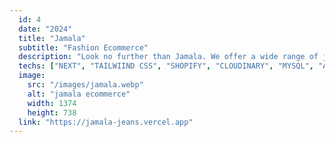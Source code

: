 ```yaml
---
  id: 4
  date: "2024"
  title: "Jamala"
  subtitle: "Fashion Ecommerce"
  description: "Look no further than Jamala. We offer a wide range of jeans that are not only stylish but also comfortable. And guess what? Our website is built with Shopify and powered by NextJS for easy browsing and checkout."
  techs: ["NEXT", "TAILWIIND CSS", "SHOPIFY", "CLOUDINARY", "MYSQL", "AIVEN","VERCEL"]
  image:
    src: "/images/jamala.webp"
    alt: "jamala ecommerce"
    width: 1374
    height: 738
  link: "https://jamala-jeans.vercel.app"
---
```

